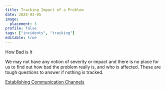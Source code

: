 ```yaml
---
title: Tracking Impact of a Problem
date: 2020-03-05
image:
  placement: 3
profile: false
tags: ["incidents", "tracking"]
editable: true
---
```


How Bad is It

We may not have any notion of severity or impact and there is no place for us to find out how bad the problem really is, and who is affected. These are tough questions to answer if nothing is tracked.

[Establishing Communication Channels](/post/measuring-incident-response/)